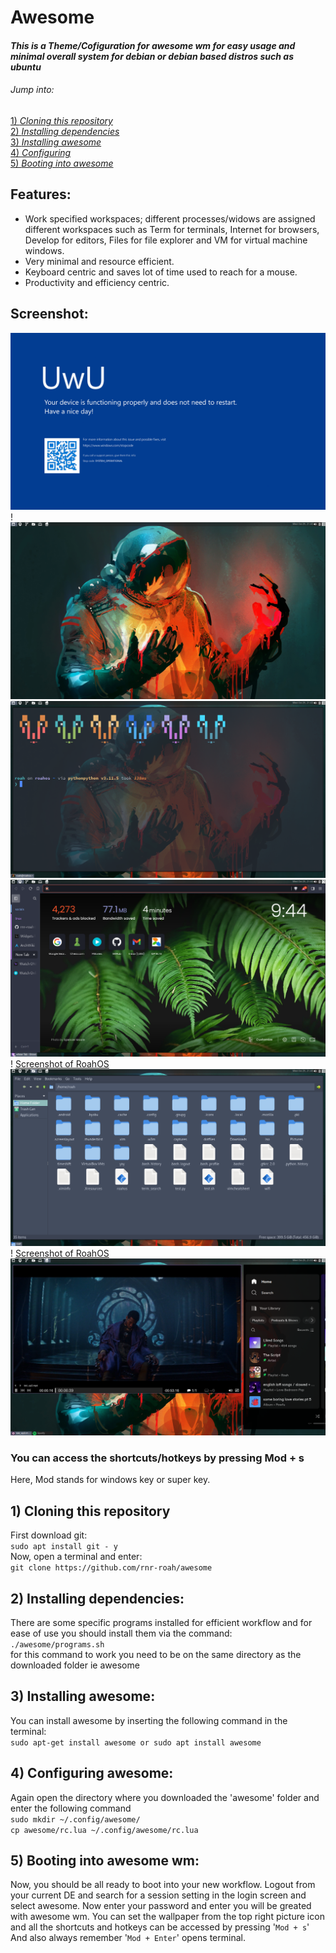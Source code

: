 # Awesome

#### _This is a Theme/Cofiguration for awesome wm for easy usage and minimal overall system for debian or debian based distros such as ubuntu_ 
###### Jump into:
[1) _Cloning this repository_](https://github.com/rnr-roah/awesome/blob/main/README.md#1-cloning-this-repository) <br>
[2) _Installing dependencies_ ](https://github.com/rnr-roah/awesome/blob/main/README.md#2-installing-dependencies)<br>
[3) _Installing awesome_](https://github.com/rnr-roah/awesome/blob/main/README.md#3-installing-awesome)<br>
[4) _Configuring_ ](https://github.com/rnr-roah/awesome/blob/main/README.md#4-configuring-awesome)<br>
[5) _Booting into awesome_](https://github.com/rnr-roah/awesome/blob/main/README.md#5-booting-into-awesome-wm)<br>
## Features:
- Work specified workspaces; different processes/widows are assigned different workspaces such as Term for terminals, Internet for browsers, Develop for editors, Files for file explorer and VM for virtual machine windows.
- Very minimal and resource efficient. 
- Keyboard centric and saves lot of time used to reach for a mouse. 
- Productivity and efficiency centric. 

## Screenshot:
![Screenshot of RoahOS](background.png)!![Screenshot of RoahOS](Screenshot_1.png)
![Screenshot of RoahOS](Screenshot_2.png)![Screenshot of RoahOS](Screenshot_3.png)!
[Screenshot of RoahOS](Screenshot_4.png)![Screenshot of RoahOS](Screenshot_5.png)!
[Screenshot of RoahOS](Screenshot_6.png)![Screenshot of RoahOS](Screenshot_7.png)


### You can access the shortcuts/hotkeys by pressing Mod + s
Here, Mod stands for windows key or super key.
## 1) Cloning this repository 
First download git:
<br>
`sudo apt install git - y`
<br>
Now, open a terminal and enter:
<br>
`git clone https://github.com/rnr-roah/awesome`
<br>
## 2) Installing dependencies:
There are some specific programs installed for efficient workflow and for ease of use you should install them via the command:
<br>
`./awesome/programs.sh`
<br>
for this command to work you need to be on the same directory as the downloaded folder ie awesome

## 3) Installing awesome:
You can install awesome by inserting the following command in the terminal:
<br>
`sudo apt-get install awesome or
sudo apt install awesome`
<br>
## 4) Configuring awesome:
Again open the directory where you downloaded the 'awesome' folder and enter the following command
<br>
`sudo mkdir ~/.config/awesome/` 
<br>
`cp awesome/rc.lua ~/.config/awesome/rc.lua`
<br>
## 5) Booting into awesome wm:
Now, you should be all ready to boot into your new workflow. Logout from your current DE and search for a session setting in the login screen and select awesome. Now enter your password and enter you will be greated with awesome wm.
You can set the wallpaper from the top right picture icon <br>
and all the shortcuts and hotkeys can be accessed by pressing '`Mod + s`'
<br>And also always remember '`Mod + Enter`' opens terminal.





